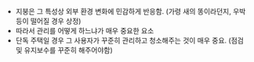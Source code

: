 - 지붕은 그 특성상 외부 환경 변화에 민감하게 반응함. (가령 새의 똥이라던지, 우박 등이 떨어질 경우 상정)
- 따라서 관리를 어떻게 하느냐가 매우 중요한 요소
- 단독 주택일 경우 그 사용자가 꾸준히 관리하고 청소해주는 것이 매우 중요. (점검 및 유지보수를 꾸준히 해주어야함)
